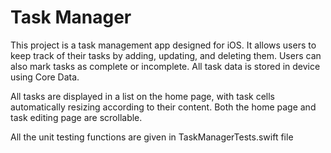 # Task Manager
This project is a task management app designed for iOS. It allows users to keep track of their tasks by adding, updating, and deleting them. Users can also mark tasks as complete or incomplete. All task data is stored in device using Core Data.

All tasks are displayed in a list on the home page, with task cells automatically resizing according to their content. Both the home page and task editing page are scrollable.

All the unit testing functions are given in TaskManagerTests.swift file
